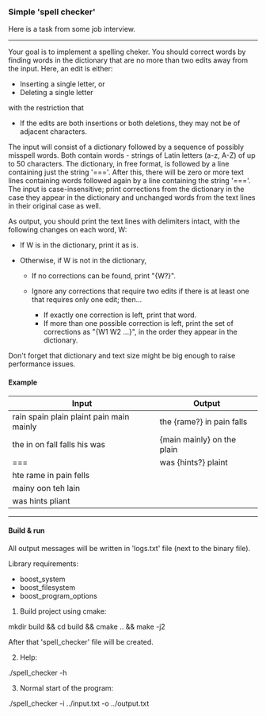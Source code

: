 ### Simple 'spell checker'    

Here is a task from some job interview.

---
Your goal is to implement a spelling cheker. You should correct words by finding words in the dictionary that are no more than two edits away from the input. 
Here, an edit is either:
* Inserting a single letter, or
* Deleting a single letter

with the restriction that
* If the edits are both insertions or both deletions, they may not be of adjacent characters.

The input will consist of a dictionary followed by a sequence of possibly misspell words. Both contain words - strings of Latin letters (a-z, A-Z) of up to 50 characters. The dictionary, in free format, is followed by a line containing just the string '==='. After this, there will be zero or more text lines containing words followed again by a line containing the string '==='. The input is case-insensitive; print corrections from the dictionary in the case they appear in the dictionary and unchanged words from the text lines in their original case as well.

As output, you should print the text lines with delimiters intact, with the following changes on each word, W:

* If W is in the dictionary, print it as is.
* Otherwise, if W is not in the dictionary, 
    
    - If no corrections can be found, print "{W?}".
    - Ignore any corrections that require two edits if there is at least one that requires only one edit; then...
    
        - If exactly one correction is left, print that word.
        - If more than one possible correction is left, print the set of corrections as "{W1 W2 ...}", in the order they appear in the dictionary.

Don't forget that dictionary and text size might be big enough to raise performance issues.

#### Example

| Input                                    | Output                       |
| ---------------------------------------- | ---------------------------- |
| rain spain plain plaint pain main mainly | the {rame?} in pain falls    |
| the in on fall falls his was             | {main mainly} on the plain   |
| ===                                      | was {hints?} plaint          |                       
| hte rame in pain fells                   |                              |
| mainy oon teh lain                       |                              |
| was hints pliant                         |                              |
---

#### Build & run

All output messages will be written in 'logs.txt' file (next to the binary file).

Library requirements:
- boost_system
- boost_filesystem
- boost_program_options

1. Build project using cmake:

mkdir build && cd build && cmake .. && make -j2

After that 'spell_checker' file will be created.

2. Help:

./spell_checker -h

3. Normal start of the program:

./spell_checker -i ../input.txt -o ../output.txt
